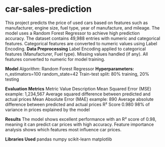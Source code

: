 # car-sales-prediction
This project predicts the price of used cars based on features such as manufacturer, engine size, fuel type, year of manufacture, and mileage. The model uses a Random Forest Regressor to achieve high prediction accuracy.
The dataset contains 49,988 entries with numeric and categorical features. Categorical features are converted to numeric values using Label Encoding.
**Data Preprocessing**
Label Encoding applied to categorical features (Manufacturer, Fuel type).
Missing values handled (if any).
All features converted to numeric for model training.

**Model**
Algorithm: Random Forest Regressor
**Hyperparameters:**
n_estimators=100
random_state=42
Train-test split: 80% training, 20% testing

**Evaluation Metrics**
Metric	Value	Description
Mean Squared Error (MSE)	example: 1,234,567	Average squared difference between predicted and actual prices
Mean Absolute Error (MAE)	example: 890	Average absolute difference between predicted and actual prices
R² Score	0.980	98% of variance in prices explained by the model

**Results**
The model shows excellent performance with an R² score of 0.98, meaning it can predict car prices with high accuracy.
Feature importance analysis shows which features most influence car prices.

**Libraries Used**
pandas
numpy
scikit-learn
matplotlib

